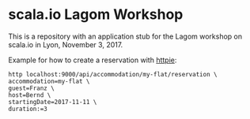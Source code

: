 # scala.io Lagom Workshop

This is a repository with an application stub for the Lagom workshop on scala.io in Lyon, November 3, 2017.

Example for how to create a reservation with [httpie](https://httpie.org/):

```
http localhost:9000/api/accommodation/my-flat/reservation \
accommodation=my-flat \
guest=Franz \
host=Bernd \
startingDate=2017-11-11 \
duration:=3
```
